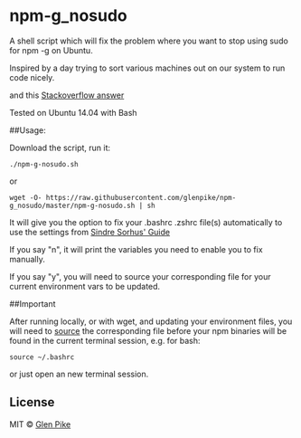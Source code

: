 npm-g_nosudo
============

A shell script which will fix the problem where you want to stop using sudo for npm -g on Ubuntu.

Inspired by a day trying to sort various machines out on our system to run code nicely.

and this [Stackoverflow answer](http://stackoverflow.com/a/13021677)

Tested on Ubuntu 14.04 with Bash

##Usage:

Download the script, run it:
```
./npm-g-nosudo.sh
```
or 
```
wget -O- https://raw.githubusercontent.com/glenpike/npm-g_nosudo/master/npm-g-nosudo.sh | sh
```

It will give you the option to fix your .bashrc .zshrc file(s) automatically to use the settings from [Sindre Sorhus' Guide](https://github.com/sindresorhus/guides/blob/master/npm-global-without-sudo.md)

If you say "n", it will print the variables you need to enable you to fix manually.

If you say "y", you will need to source your corresponding file for your current environment vars to be updated.

##Important

After running locally, or with wget, and updating your environment files, you will need to [source](http://ss64.com/bash/source.html) the corresponding file before your npm binaries will be found in the current terminal session, e.g. for bash:
```
source ~/.bashrc
```
or just open an new terminal session.

## License

MIT © [Glen Pike](http://glenpike.co.uk)
